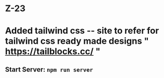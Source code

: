 # Z-23
# Added tailwind css -- site to refer for tailwind css ready made designs " https://tailblocks.cc/ "

## Start Server: `npm run server`
